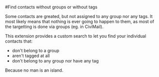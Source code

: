 #Find contacts without groups or without tags

Some contacts are greated, but not assigned to any group nor any tags. It most likely means that nothing is ever going to happen to them, as most of the targetting is done via groups (eg. in CiviMail).

This extension provides a custom search to let you find your individual contacts that:
- don't belong to a group
- aren't tagged at all
- don't belong to any group nor have any tag

Because no man is an island.
     

